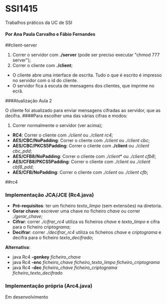 # SSI1415
Trabalhos práticos da UC de SSI 

#### Por Ana Paula Carvalho e Fábio Fernandes

##client-server
1. Correr o servidor com **./server** (pode ser preciso executar "chmod 777 server");
2. Correr o cliente com **./client**;

- O cliente abre uma interface de escrita. Tudo o que é escrito é impresso no servidor com o id do cliente.
- O servidor fica à escuta de mensagens dos clientes, que imprime no ecrã.

###Atualização Aula 2

O cliente foi atualizado para enviar mensagens cifradas ao servidor, que as decifra. 
####Para escolher uma das várias cifras e modos:
1. Correr normalmente o servidor (ver acima);
-  **RC4**: Correr o cliente com *./client* ou *./client rc4*;
-  **AES/CBC/NoPadding**: Correr o cliente com *./client* ou *./client cbc*;
- **AES/CBC/PKCS5Padding**: Correr o cliente com **./client** ou *./client cbc_pdd*;
-  **AES/CFB8/NoPadding**: Correr o cliente com *./client** ou *./client cfb8*;
-  **AES/CFB8/PKCS5Padding**: Correr o cliente com *./client* ou *./client cbf8_pdd*;
-  **AES/CFB/NoPadding**: Correr o cliente com *./client* ou *./client cfb*;







##rc4

### Implementação JCA/JCE (Rc4.java)
- **Pré-requisitos**: ter um ficheiro *texto_limpo* (sem extensões) na diretoria.
- **Gerar chave**: escrever uma chave no ficheiro *chave* ou correr *./gerar_chave*;
- **Cifrar**: correr *./cifrar_rc4* utiliza os ficheiros *chave* e *texto_limpo* e cifra para o ficheiro *criptograma*;
- **Decifrar**: correr *./decifrar_rc4* utiliza os ficheiros *chave* e *criptograma* e decifra para o ficheiro *texto_decifrado*;

**Alternativa**:
- java Rc4 **-genkey** *ficheiro_chave*
- java Rc4 **-enc** *ficheiro_chave* *ficheiro_texto_limpo* *ficheiro_criptograma*
- java Rc4 **-dec** *ficheiro_chave* *ficheiro_criptograma* *ficheiro_texto_decifrado*


### Implementação própria (Arc4.java)
Em desenvolvimento
